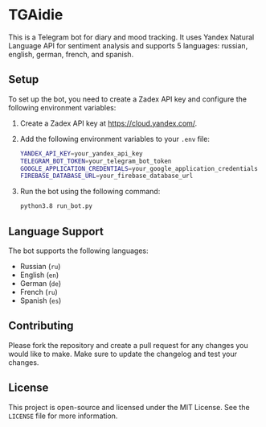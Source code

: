 # TGAidie

This is a Telegram bot for diary and mood tracking. It uses Yandex Natural Language API for sentiment analysis and supports 5 languages: russian, english, german, french, and spanish.

## Setup

To set up the bot, you need to create a Zadex API key and configure the following environment variables:

1. Create a Zadex API key at https://cloud.yandex.com/.

2. Add the following environment variables to your `.env` file:

   ```bash
   YANDEX_API_KEY=your_yandex_api_key
   TELEGRAM_BOT_TOKEN=your_telegram_bot_token
   GOOGLE_APPLICATION_CREDENTIALS=your_google_application_credentials
   FIREBASE_DATABASE_URL=your_firebase_database_url
   ```

3. Run the bot using the following command:

   ```bash
   python3.8 run_bot.py
   ```

## Language Support

The bot supports the following languages:

- Russian (`ru`)
- English (`en`)
- German (`de`)
- French (`ru`)
- Spanish (`es`)

## Contributing

Please fork the repository and create a pull request for any changes you would like to make. Make sure to update the changelog and test your changes.

## License

This project is open-source and licensed under the MIT License. See the `LICENSE` file for more information.
